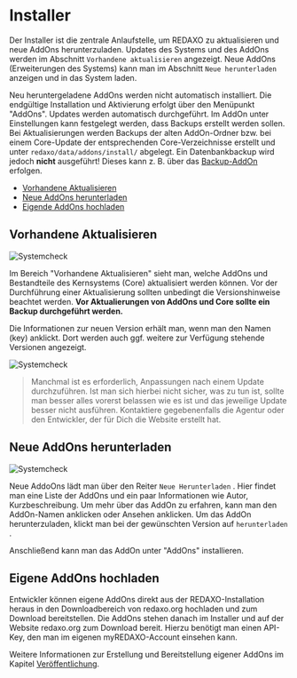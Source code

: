 # Installer

Der Installer ist die zentrale Anlaufstelle, um REDAXO zu aktualisieren und neue AddOns herunterzuladen. Updates des Systems und des AddOns werden im Abschnitt `Vorhandene aktualisieren` angezeigt. Neue AddOns (Erweiterungen des Systems) kann man im Abschnitt `Neue herunterladen` anzeigen und in das System laden.

Neu heruntergeladene AddOns werden nicht automatisch installiert. Die endgültige Installation und Aktivierung erfolgt über den Menüpunkt "AddOns".
Updates werden automatisch durchgeführt.
Im AddOn unter Einstellungen kann festgelegt werden, dass Backups erstellt werden sollen. Bei Aktualisierungen werden Backups der alten AddOn-Ordner bzw. bei einem Core-Update der entsprechenden Core-Verzeichnisse erstellt und unter `redaxo/data/addons/install/` abgelegt. Ein Datenbankbackup wird jedoch **nicht** ausgeführt! Dieses kann z. B. über das [Backup-AddOn](/{{path}}/{{version}}/backup) erfolgen.

* [Vorhandene Aktualisieren](#aktualisieren)
* [Neue AddOns herunterladen](#herunterladen)
* [Eigende AddOns hochladen](#hochladen)

<a name="aktualisieren"></a>

## Vorhandene Aktualisieren

![Systemcheck](/assets/v5.2.0-installer-01-aktualisieren.png)

Im Bereich "Vorhandene Aktualisieren" sieht man, welche AddOns und Bestandteile des Kernsystems (Core) aktualisiert werden können. Vor der Durchführung einer Aktualisierung sollten unbedingt die Versionshinweise beachtet werden. **Vor Aktualierungen von AddOns und Core sollte ein Backup durchgeführt werden.**

Die Informationen zur neuen Version erhält man, wenn man den Namen (key) anklickt. Dort werden auch ggf.  weitere zur Verfügung stehende Versionen angezeigt.

![Systemcheck](/assets/v5.2.0-installer-03-versionen.png)

> Manchmal ist es erforderlich, Anpassungen nach einem Update durchzuführen. Ist man sich hierbei nicht sicher, was zu tun ist, sollte man besser alles vorerst belassen wie es ist und das jeweilige Update besser nicht ausführen. Kontaktiere gegebenenfalls die Agentur oder den Entwickler, der für Dich die Website erstellt hat.

<a name="herunterladen"></a>

## Neue AddOns herunterladen

![Systemcheck](/assets/v5.2.0-installer-02-neue.png)

Neue AddoOns lädt man über den Reiter `Neue Herunterladen` . Hier findet man eine Liste der AddOns und ein paar Informationen wie Autor, Kurzbeschreibung. Um mehr über das AddOn zu erfahren, kann man den AddOn-Namen anklicken oder Ansehen anklicken. Um das AddOn herunterzuladen, klickt man bei der gewünschten Version auf `herunterladen` .

Anschließend kann man das AddOn unter "AddOns" installieren.

<a name="hochladen"></a>

## Eigene AddOns hochladen

Entwickler können eigene AddOns direkt aus der REDAXO-Installation heraus in den Downloadbereich von redaxo.org hochladen und zum Download bereitstellen. Die AddOns stehen danach im Installer und auf der Website redaxo.org zum Download bereit. Hierzu benötigt man einen API-Key, den man im eigenen myREDAXO-Account einsehen kann.

Weitere Informationen zur Erstellung und Bereitstellung eigener AddOns im Kapitel [Veröffentlichung](/{{path}}/{{version}}/addon-veroeffentlichung).
